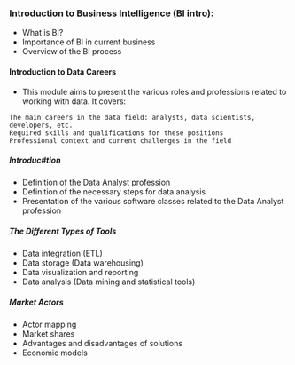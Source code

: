 ### Introduction to Business Intelligence (BI intro):

- What is BI? 
- Importance of BI in current business 
- Overview of the BI process

#### Introduction to Data Careers
- This module aims to present the various roles and professions related to working with data. It covers:

```
The main careers in the data field: analysts, data scientists, developers, etc.
Required skills and qualifications for these positions
Professional context and current challenges in the field
```
##### Introduc#tion
- Definition of the Data Analyst profession
- Definition of the necessary steps for data analysis
- Presentation of the various software classes related to the Data Analyst profession

##### The Different Types of Tools
- Data integration (ETL)
- Data storage (Data warehousing)
- Data visualization and reporting
- Data analysis (Data mining and statistical tools)

##### Market Actors
- Actor mapping
- Market shares
- Advantages and disadvantages of solutions
- Economic models